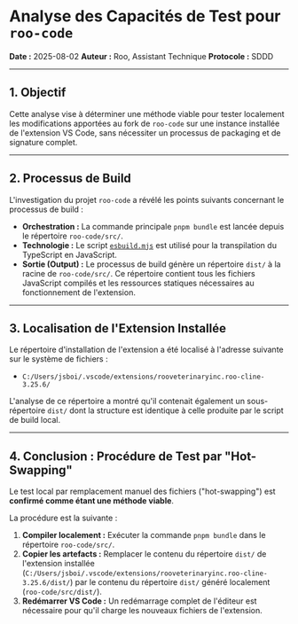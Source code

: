 # Analyse des Capacités de Test pour `roo-code`

**Date :** 2025-08-02
**Auteur :** Roo, Assistant Technique
**Protocole :** SDDD

---

## 1. Objectif

Cette analyse vise à déterminer une méthode viable pour tester localement les modifications apportées au fork de `roo-code` sur une instance installée de l'extension VS Code, sans nécessiter un processus de packaging et de signature complet.

---

## 2. Processus de Build

L'investigation du projet `roo-code` a révélé les points suivants concernant le processus de build :

*   **Orchestration :** La commande principale `pnpm bundle` est lancée depuis le répertoire `roo-code/src/`.
*   **Technologie :** Le script [`esbuild.mjs`](roo-code/src/esbuild.mjs:1) est utilisé pour la transpilation du TypeScript en JavaScript.
*   **Sortie (Output) :** Le processus de build génère un répertoire `dist/` à la racine de `roo-code/src/`. Ce répertoire contient tous les fichiers JavaScript compilés et les ressources statiques nécessaires au fonctionnement de l'extension.

---

## 3. Localisation de l'Extension Installée

Le répertoire d'installation de l'extension a été localisé à l'adresse suivante sur le système de fichiers :

*   `C:/Users/jsboi/.vscode/extensions/rooveterinaryinc.roo-cline-3.25.6/`

L'analyse de ce répertoire a montré qu'il contenait également un sous-répertoire `dist/` dont la structure est identique à celle produite par le script de build local.

---

## 4. Conclusion : Procédure de Test par "Hot-Swapping"

Le test local par remplacement manuel des fichiers ("hot-swapping") est **confirmé comme étant une méthode viable**.

La procédure est la suivante :

1.  **Compiler localement :** Exécuter la commande `pnpm bundle` dans le répertoire `roo-code/src/`.
2.  **Copier les artefacts :** Remplacer le contenu du répertoire `dist/` de l'extension installée (`C:/Users/jsboi/.vscode/extensions/rooveterinaryinc.roo-cline-3.25.6/dist/`) par le contenu du répertoire `dist/` généré localement (`roo-code/src/dist/`).
3.  **Redémarrer VS Code :** Un redémarrage complet de l'éditeur est nécessaire pour qu'il charge les nouveaux fichiers de l'extension.